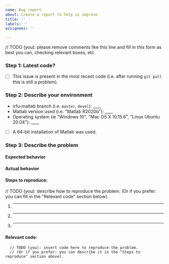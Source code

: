 ```yaml
---
name: Bug report
about: Create a report to help us improve
title: ''
labels: ''
assignees: ''

---
```


// TODO (you): please remove comments like this line and fill in this form as best you can, checking relevant boxes, etc.

### Step 1: Latest code?
- [ ] This issue is present in the most recent code (i.e. after running ```git pull``` this is still a problem).


### Step 2: Describe your environment
 * irfu-matlab branch (i.e. ``master``, ``devel``): ____
 * Matlab version used (i.e. "Matlab R2020b"): ____
 * Operating system (ie "Windows 10", "Mac OS X 10.15.6", "Linux Ubuntu 20.04"): ____
 - [ ] A 64-bit installation of Matlab was used.


### Step 3: Describe the problem

#### Expected behavior


#### Actual behavior


#### Steps to reproduce:
  // TODO (you): describe how to reproduce the problem. (Or if you prefer: you can fill in the "Relevant code" section below).
  1. _____
  2. _____
  3. _____

#### Relevant code:

  ```
    // TODO (you): insert code here to reproduce the problem.
    // (Or if you prefer: you can describe it in the "Steps to reproduce" section above).
  ```
